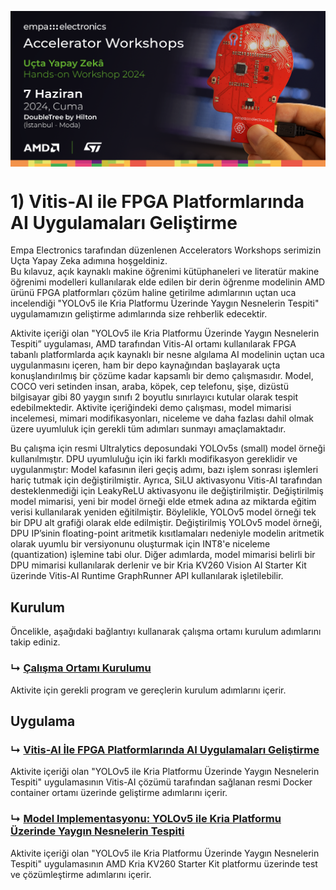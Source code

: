 <p align="center">
    <img src="./Additionals/Empa-Workshops-Template-Banner2.png" alt="Accelerator Workshops" 
    style="display: block; margin: 0 auto"/>
</p>

# 1) Vitis-AI ile FPGA Platformlarında AI Uygulamaları Geliştirme

Empa Electronics tarafından düzenlenen Accelerators Workshops serimizin Uçta Yapay Zeka adımına hoşgeldiniz.  
Bu kılavuz, açık kaynaklı makine öğrenimi kütüphaneleri ve literatür makine öğrenimi modelleri kullanılarak elde edilen bir derin öğrenme modelinin AMD ürünü FPGA platformları çözüm haline getirilme adımlarının uçtan uca incelendiği "YOLOv5 ile Kria Platformu Üzerinde Yaygın Nesnelerin Tespiti" uygulamamızın geliştirme adımlarında size rehberlik edecektir.

Aktivite içeriği olan "YOLOv5 ile Kria Platformu Üzerinde Yaygın Nesnelerin Tespiti” uygulaması, AMD tarafından Vitis-AI ortamı kullanılarak FPGA tabanlı platformlarda açık kaynaklı bir nesne algılama AI modelinin uçtan uca uygulanmasını içeren, ham bir depo kaynağından başlayarak uçta konuşlandırılmış bir çözüme kadar kapsamlı bir demo çalışmasıdır. Model, COCO veri setinden insan, araba, köpek, cep telefonu, şişe, dizüstü bilgisayar gibi 80 yaygın sınıfı 2 boyutlu sınırlayıcı kutular olarak tespit edebilmektedir. Aktivite içeriğindeki demo çalışması, model mimarisi incelemesi, mimari modifikasyonları, niceleme ve daha fazlası dahil olmak üzere uyumluluk için gerekli tüm adımları sunmayı amaçlamaktadır.

Bu çalışma için resmi Ultralytics deposundaki YOLOv5s (small) model örneği kullanılmıştır. DPU uyumluluğu için iki farklı modifikasyon gereklidir ve uygulanmıştır: Model kafasının ileri geçiş adımı, bazı işlem sonrası işlemleri hariç tutmak için değiştirilmiştir. Ayrıca, SiLU aktivasyonu Vitis-AI tarafından desteklenmediği için LeakyReLU aktivasyonu ile değiştirilmiştir. Değiştirilmiş model mimarisi, yeni bir model örneği elde etmek adına az miktarda eğitim verisi kullanılarak yeniden eğitilmiştir. Böylelikle, YOLOv5 model örneği tek bir DPU alt grafiği olarak elde edilmiştir.
Değiştirilmiş YOLOv5 model örneği, DPU IP’sinin floating-point aritmetik kısıtlamaları nedeniyle modelin aritmetik olarak uyumlu bir versiyonunu oluşturmak için INT8'e niceleme (quantization) işlemine tabi olur. Diğer adımlarda, model mimarisi belirli bir DPU mimarisi kullanılarak derlenir ve bir Kria KV260 Vision AI Starter Kit üzerinde Vitis-AI Runtime GraphRunner API kullanılarak işletilebilir.

## Kurulum
Öncelikle, aşağıdaki bağlantıyı kullanarak çalışma ortamı kurulum adımlarını takip ediniz.
### ↳ [Çalışma Ortamı Kurulumu](Kurulum.md)
Aktivite için gerekli program ve gereçlerin kurulum adımlarını içerir.

## Uygulama
### ↳ [Vitis-AI İle FPGA Platformlarında AI Uygulamaları Geliştirme](./yolov5/Uygulama_Quantize_Compile_YoloV5s_using_Vitis-AI.ipynb)
Aktivite içeriği olan "YOLOv5 ile Kria Platformu Üzerinde Yaygın Nesnelerin Tespiti" uygulamasının Vitis-AI çözümü tarafından sağlanan resmi Docker container ortamı üzerinde geliştirme adımlarını içerir.

### ↳ [Model Implementasyonu: YOLOv5 ile Kria Platformu Üzerinde Yaygın Nesnelerin Tespiti](Implementasyon.md)
Aktivite içeriği olan "YOLOv5 ile Kria Platformu Üzerinde Yaygın Nesnelerin Tespiti" uygulamasının AMD Kria KV260 Starter Kit platformu üzerinde test ve çözümleştirme adımlarını içerir.